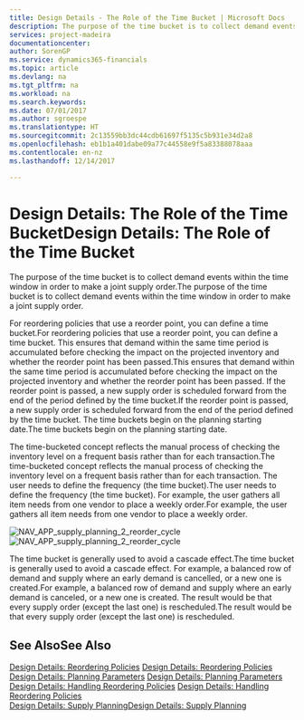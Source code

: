 ```yaml
---
title: Design Details - The Role of the Time Bucket | Microsoft Docs
description: The purpose of the time bucket is to collect demand events within the time window in order to make a joint supply order.
services: project-madeira
documentationcenter: 
author: SorenGP
ms.service: dynamics365-financials
ms.topic: article
ms.devlang: na
ms.tgt_pltfrm: na
ms.workload: na
ms.search.keywords: 
ms.date: 07/01/2017
ms.author: sgroespe
ms.translationtype: HT
ms.sourcegitcommit: 2c13559bb3dc44cdb61697f5135c5b931e34d2a8
ms.openlocfilehash: eb1b1a401dabe09a77c44558e9f5a83388078aaa
ms.contentlocale: en-nz
ms.lasthandoff: 12/14/2017

---
```

# <a name="design-details-the-role-of-the-time-bucket"></a><span data-ttu-id="4a993-103">Design Details: The Role of the Time Bucket</span><span class="sxs-lookup"><span data-stu-id="4a993-103">Design Details: The Role of the Time Bucket</span></span>
<span data-ttu-id="4a993-104">The purpose of the time bucket is to collect demand events within the time window in order to make a joint supply order.</span><span class="sxs-lookup"><span data-stu-id="4a993-104">The purpose of the time bucket is to collect demand events within the time window in order to make a joint supply order.</span></span>  
  
 <span data-ttu-id="4a993-105">For reordering policies that use a reorder point, you can define a time bucket.</span><span class="sxs-lookup"><span data-stu-id="4a993-105">For reordering policies that use a reorder point, you can define a time bucket.</span></span> <span data-ttu-id="4a993-106">This ensures that demand within the same time period is accumulated before checking the impact on the projected inventory and whether the reorder point has been passed.</span><span class="sxs-lookup"><span data-stu-id="4a993-106">This ensures that demand within the same time period is accumulated before checking the impact on the projected inventory and whether the reorder point has been passed.</span></span> <span data-ttu-id="4a993-107">If the reorder point is passed, a new supply order is scheduled forward from the end of the period defined by the time bucket.</span><span class="sxs-lookup"><span data-stu-id="4a993-107">If the reorder point is passed, a new supply order is scheduled forward from the end of the period defined by the time bucket.</span></span> <span data-ttu-id="4a993-108">The time buckets begin on the planning starting date.</span><span class="sxs-lookup"><span data-stu-id="4a993-108">The time buckets begin on the planning starting date.</span></span>  
  
 <span data-ttu-id="4a993-109">The time-bucketed concept reflects the manual process of checking the inventory level on a frequent basis rather than for each transaction.</span><span class="sxs-lookup"><span data-stu-id="4a993-109">The time-bucketed concept reflects the manual process of checking the inventory level on a frequent basis rather than for each transaction.</span></span> <span data-ttu-id="4a993-110">The user needs to define the frequency (the time bucket).</span><span class="sxs-lookup"><span data-stu-id="4a993-110">The user needs to define the frequency (the time bucket).</span></span> <span data-ttu-id="4a993-111">For example, the user gathers all item needs from one vendor to place a weekly order.</span><span class="sxs-lookup"><span data-stu-id="4a993-111">For example, the user gathers all item needs from one vendor to place a weekly order.</span></span>  
  
 <span data-ttu-id="4a993-112">![](media/nav_app_supply_planning_2_reorder_cycle.png "NAV_APP_supply_planning_2_reorder_cycle")</span><span class="sxs-lookup"><span data-stu-id="4a993-112">![](media/nav_app_supply_planning_2_reorder_cycle.png "NAV_APP_supply_planning_2_reorder_cycle")</span></span>  
  
 <span data-ttu-id="4a993-113">The time bucket is generally used to avoid a cascade effect.</span><span class="sxs-lookup"><span data-stu-id="4a993-113">The time bucket is generally used to avoid a cascade effect.</span></span> <span data-ttu-id="4a993-114">For example, a balanced row of demand and supply where an early demand is cancelled, or a new one is created.</span><span class="sxs-lookup"><span data-stu-id="4a993-114">For example, a balanced row of demand and supply where an early demand is canceled, or a new one is created.</span></span> <span data-ttu-id="4a993-115">The result would be that every supply order (except the last one) is rescheduled.</span><span class="sxs-lookup"><span data-stu-id="4a993-115">The result would be that every supply order (except the last one) is rescheduled.</span></span>  
  
## <a name="see-also"></a><span data-ttu-id="4a993-116">See Also</span><span class="sxs-lookup"><span data-stu-id="4a993-116">See Also</span></span>  
 <span data-ttu-id="4a993-117">[Design Details: Reordering Policies](design-details-reordering-policies.md) </span><span class="sxs-lookup"><span data-stu-id="4a993-117">[Design Details: Reordering Policies](design-details-reordering-policies.md) </span></span>  
 <span data-ttu-id="4a993-118">[Design Details: Planning Parameters](design-details-planning-parameters.md) </span><span class="sxs-lookup"><span data-stu-id="4a993-118">[Design Details: Planning Parameters](design-details-planning-parameters.md) </span></span>  
 <span data-ttu-id="4a993-119">[Design Details: Handling Reordering Policies](design-details-handling-reordering-policies.md) </span><span class="sxs-lookup"><span data-stu-id="4a993-119">[Design Details: Handling Reordering Policies](design-details-handling-reordering-policies.md) </span></span>  
 [<span data-ttu-id="4a993-120">Design Details: Supply Planning</span><span class="sxs-lookup"><span data-stu-id="4a993-120">Design Details: Supply Planning</span></span>](design-details-supply-planning.md)

